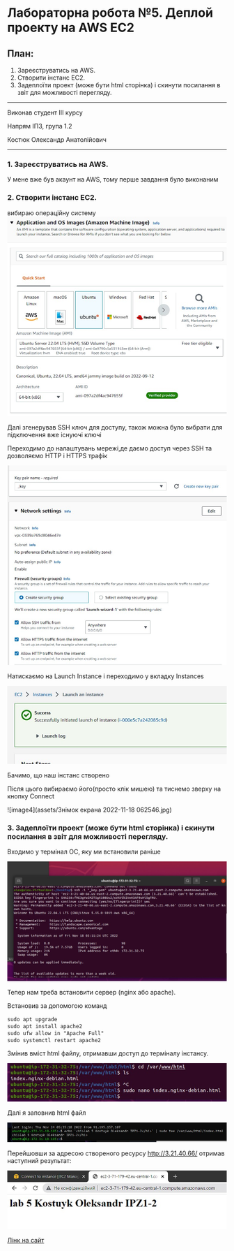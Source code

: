 # Лабораторна робота №5. Деплой проекту на AWS EC2

## План:
 1. Зареєструватись на AWS.
 2. Створити інстанс EC2.
 3. Задеплоїти проект (може бути html сторінка) і скинути посилання в звіт для можливості перегляду.

---
Виконав студент ІІІ курсу

Напрям ІПЗ, група 1.2

Костюк Олександр Анатолійович

---

### 1. Зареєструватись на AWS.

У мене вже був акаунт на AWS, тому перше завдання було виконаним

### 2. Створити інстанс EC2.

вибираю операційну систему
![image1](assets/1.jpg)

Далі згенерував SSH ключ для доступу, також можна було вибрати для підключення вже існуючі ключі

Переходимо до налаштувань мережі,де даємо доступ через SSH та дозволяємо HTTP і HTTPS трафік

![image2](assets/2.jpg)

Натискаємо на Launch Instance і переходимо у вкладку Instances

![image3](assets/3.jpg)

Бачимо, що наш інстанс створено

Після цього вибираємо його(просто клік мишею) та тиснемо зверху на кнопку Connect

![image4](assets/Знімок екрана 2022-11-18 062546.jpg)

### 3. Задеплоїти проект (може бути html сторінка) і скинути посилання в звіт для можливості перегляду.

Входимо у термінал ОС, яку ми встановили раніше

![image5](assets/4.jpg)

Тепер нам треба встановити сервер (nginx або apache).

Встановив за допомогою команд

```
sudo apt upgrade
sudo apt install apache2
sudo ufw allow in "Apache Full"
sudo systemctl restart apache2
```
Змінив вміст html файлу, отримавши доступ до терміналу інстансу.

![image5](assets/6.jpg)

Далі я заповнив html файл

![image6](assets/5.jpg)


Перейшовши за адресою створеного ресурсу http://3.21.40.66/ отримав наступний результат:

![image6](assets/7.jpg)



[Лінк на сайт](http://ec2-3-71-179-42.eu-central-1.compute.amazonaws.com/)